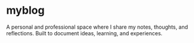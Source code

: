 # myblog
A personal and professional space where I share my notes, thoughts, and reflections. Built to document ideas, learning, and experiences.
